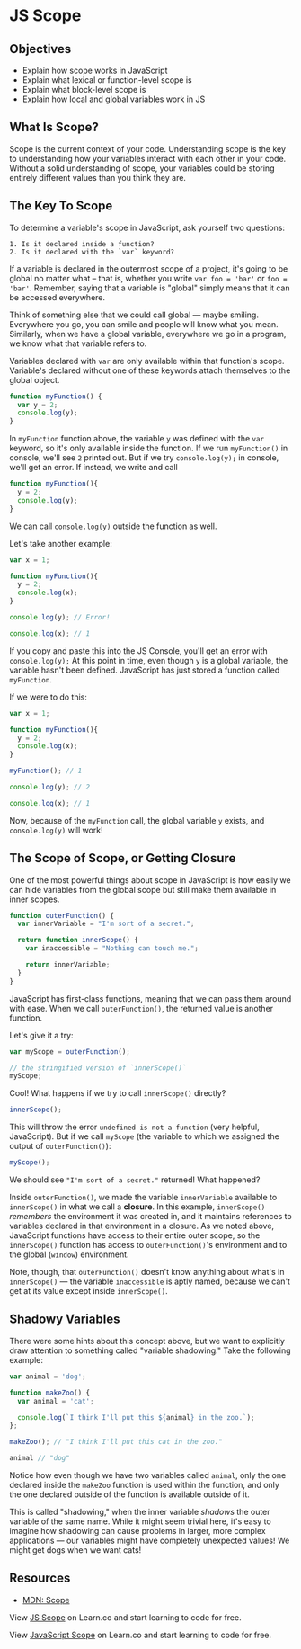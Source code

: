 # JS Scope

## Objectives
+ Explain how scope works in JavaScript
+ Explain what lexical or function-level scope is
+ Explain what block-level scope is
+ Explain how local and global variables work in JS

## What Is Scope?

Scope is the current context of your code. Understanding scope is the key to understanding how your variables interact with each other in your code. Without a solid understanding of scope, your variables could be storing entirely different values than you think they are.

## The Key To Scope

To determine a variable's scope in JavaScript, ask yourself two questions:

    1. Is it declared inside a function?
    2. Is it declared with the `var` keyword?

If a variable is declared in the outermost scope of a project, it's going to be global no matter what – that is, whether you write `var foo = 'bar'` or `foo = 'bar'`. Remember, saying that a variable is "global" simply means that it can be accessed everywhere.

Think of something else that we could call global — maybe smiling. Everywhere you go, you can smile and people will know what you mean. Similarly, when we have a global variable, everywhere we go in a program, we know what that variable refers to.

Variables declared with `var` are only available within that function's scope. Variable's declared without one of these keywords attach themselves to the global object.

``` javascript
function myFunction() {
  var y = 2;
  console.log(y);
}
```

In `myFunction` function above, the variable `y` was defined with the `var` keyword, so it's only available inside the function. If we run `myFunction()` in console, we'll see `2` printed out. But if we try `console.log(y);` in console, we'll get an error. If instead, we write and call

```js
function myFunction(){
  y = 2;
  console.log(y);
}
```

We can call `console.log(y)` outside the function as well.

Let's take another example:

```js
var x = 1;

function myFunction(){
  y = 2;
  console.log(x);
}

console.log(y); // Error!

console.log(x); // 1
```

If you copy and paste this into the JS Console, you'll get an error with `console.log(y);` At this point in time, even though `y` is a global variable, the variable hasn't been defined. JavaScript has just stored a function called `myFunction`.

If we were to do this:

```js
var x = 1;

function myFunction(){
  y = 2;
  console.log(x);
}

myFunction(); // 1

console.log(y); // 2

console.log(x); // 1
```
Now, because of the `myFunction` call, the global variable `y` exists, and `console.log(y)` will work!

## The Scope of Scope, or Getting Closure

One of the most powerful things about scope in JavaScript is how easily we can hide variables from the global scope but still make them available in inner scopes.

```js
function outerFunction() {
  var innerVariable = "I'm sort of a secret.";

  return function innerScope() {
    var inaccessible = "Nothing can touch me.";

    return innerVariable;
  }
}
```

JavaScript has first-class functions, meaning that we can pass them around with ease. When we call `outerFunction()`, the returned value is another function.

Let's give it a try:

```js
var myScope = outerFunction();

// the stringified version of `innerScope()`
myScope;
```

Cool! What happens if we try to call `innerScope()` directly?

```js
innerScope();
```

This will throw the error `undefined is not a function` (very helpful, JavaScript). But if we call `myScope` (the variable to which we assigned the output of `outerFunction()`):

```js
myScope();
```

We should see `"I'm sort of a secret."` returned! What happened?

Inside `outerFunction()`, we made the variable `innerVariable` available to `innerScope()` in what we call a **closure**. In this example, `innerScope()` _remembers_ the environment it was created in, and it maintains references to variables declared in that environment in a closure. As we noted above, JavaScript functions have access to their entire outer scope, so the `innerScope()` function has access to `outerFunction()`'s environment and to the global (`window`) environment.

Note, though, that `outerFunction()` doesn't know anything about what's in `innerScope()` — the variable `inaccessible` is aptly named, because we can't get at its value except inside `innerScope()`.

## Shadowy Variables

There were some hints about this concept above, but we want to explicitly draw attention to something called "variable shadowing." Take the following example:

``` javascript
var animal = 'dog';

function makeZoo() {
  var animal = 'cat';

  console.log(`I think I'll put this ${animal} in the zoo.`);
};

makeZoo(); // "I think I'll put this cat in the zoo."

animal // "dog"
```

Notice how even though we have two variables called `animal`, only the one declared inside the `makeZoo` function is used within the function, and only the one declared outside of the function is available outside of it.

This is called "shadowing," when the inner variable _shadows_ the outer variable of the same name. While it might seem trivial here, it's easy to imagine how shadowing can cause problems in larger, more complex applications — our variables might have completely unexpected values! We might get dogs when we want cats!

## Resources

- [MDN: Scope](https://developer.mozilla.org/en-US/docs/Glossary/Scope)

<p data-visibility='hidden'>View <a href='https://learn.co/lessons/js-scope-readme' title='JS Scope'>JS Scope</a> on Learn.co and start learning to code for free.</p>

<p class='util--hide'>View <a href='https://learn.co/lessons/skills-based-js-scope'>JavaScript Scope</a> on Learn.co and start learning to code for free.</p>
